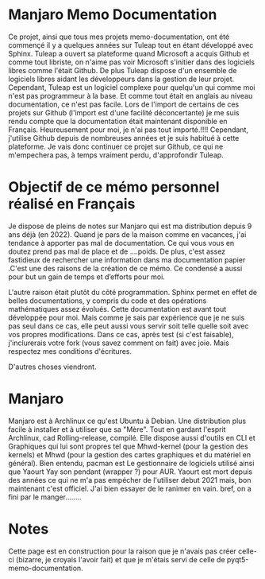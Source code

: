 # Manjaro Memo Documentation

Ce projet, ainsi que tous mes projets memo-documentation, ont été commençé il y a quelques années sur Tuleap tout en étant développé avec Sphinx.
Tuleap a ouvert sa plateforme quand Microsoft a acquis Github et comme tout libriste, on n'aime pas voir Microsoft s'initier dans 
des logiciels libres comme l'était Github. De plus Tuleap dispose d'un ensemble de logiciels libres aidant les développeurs dans la gestion de leur projet.
Cependant, Tuleap est un logiciel complexe pour quelqu'un qui comme moi n'est pas programmeur à la base. Et comme tout était en anglais au niveau documentation, ce n'est pas facile.
Lors de l'import de certains de ces projets sur Github (l'import est d'une facilité déconcertante) je me suis rendu compte que la documentation était maintenant disponible en Français.
Heureusement pour moi, je n'ai pas tout importé.!!!!
Cependant, j'utilise Github depuis de nombreuses années et je suis habitué à cette plateforme. Je vais donc continuer ce projet sur Github, ce qui ne m'empechera pas, à temps vraiment perdu, d'approfondir Tuleap.


# Objectif de ce mémo personnel réalisé en Français

Je dispose de pleins de notes sur Manjaro qui est ma distribution depuis 9 ans déjà (en 2022). Quand je pars de la maison comme en vacances, j'ai tendance à apporter pas mal de documentation.
Ce qui vous vous en doutez prend pas mal de place et de ....poids. De plus, c'est assez fastidieux de rechercher une information dans ma documentation papier
.C'est une des raisons de la création de ce mémo. Ce condensé a aussi pour but un gain de temps et d’efforts pour moi.

L'autre raison était plutôt du côté programmation. Sphinx permet en effet de belles documentations, y compris du code et des opérations mathématiques assez évolués.
Cette documentation est avant tout développée pour moi. Mais comme je sais par expérience que je ne suis pas seul dans ce cas, elle peut aussi vous servir soit telle quelle soit avec vos propres modifications.
Dans ce cas, après test (si c'est faisable), j'inclurerais votre fork (vous savez comment on fait) avec joie. Mais respectez mes conditions d'écritures.

D'autres choses viendront.


# Manjaro

Manjaro est à Archlinux ce qu'est Ubuntu à Debian. Une distribution plus facile à installer et à utiliser que sa "Mère". Tout en gardant l'esprit Archlinux, cad Rolling-release, compilé.
Elle dispose aussi d'outils en CLI et Graphiques qui lui sont propres tel que Mhwd-kernel (pour la gestion des kernels) et Mhwd (pour la gestion des cartes graphiques et du matériel en général).
Bien entendu, pacman est Le gestionnaire de logiciels utilisé ainsi que Yaourt Yay son pendant (wrapper ?) pour AUR. Yaourt est mort depuis des années ce qui ne m'a pas empécher
de l'utiliser debut 2021 mais, bon maintenant c'est officiel. J'ai bien essayer de le ranimer en vain. bref, on a fini par le manger........

# Notes

Cette page est en construction pour la raison que je n'avais pas créer celle-ci (bizarre, je croyais l'avoir fait) et que je m'étais servi de celle de pyqt5-memo-documentation.
